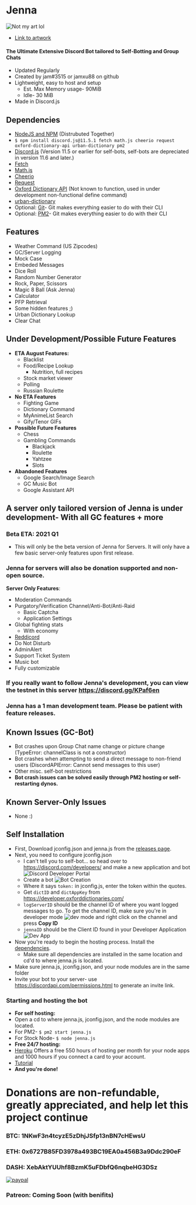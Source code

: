 # Jenna
![Not my art lol](https://cdn.discordapp.com/attachments/729757758332862535/737422906774126663/03387e22311e8dab20cd3eb23f212283_1.png)
* [Link to artwork](https://www.pinterest.com/pin/629870697860898632/?nic_v1=1a2e%2Bc%2F8ybPI%2B6IHEwuxBwDXGMn2MUvzKt5a6CCAagOFO3Zz%2BgWykMAID0rvU82eo2)
#### The Ultimate Extensive Discord Bot tailored to Self-Botting and Group Chats
* Updated Regularly
* Created by jam#3515 or jamxu88 on github
* Lightweight, easy to host and setup
  * Est. Max Memory usage- 90MiB
  * Idle- 30 MiB
* Made in Discord.js
## Dependencies
* [NodeJS and NPM](https://nodejs.org/en/) (Distrubuted Together)
* `$ npm install discord.js@11.5.1 fetch math.js cheerio request oxford-dictionary-api urban-dictionary pm2`
* [Discord.js](https://www.npmjs.com/package/discord.js) (Version 11.5 or earlier for self-bots, self-bots are depreciated in version 11.6 and later.)
* [Fetch](https://www.npmjs.com/package/fetch)
* [Math.js](https://www.npmjs.com/package/mathjs)
* [Cheerio](https://www.npmjs.com/package/cheerio)
* [Request](https://www.npmjs.com/package/request)
* [Oxford Dictionary API](https://www.npmjs.com/package/oxford-dictionary-api) (Not known to function, used in under development non-functional define command)
* [urban-dictionary](https://www.npmjs.com/package/urban-dictionary)
* Optional: [Git](https://git-scm.com/downloads)- Git makes everything easier to do with their CLI
* Optional: [PM2](https://www.npmjs.com/package/pm2)- Git makes everything easier to do with their CLI
## Features 
* Weather Command (US Zipcodes)
* GC/Server Logging
* Mock Case
* Embeded Messages
* Dice Roll
* Random Number Generator
* Rock, Paper, Scissors
* Magic 8 Ball (Ask Jenna)
* Calculator
* PFP Retrieval
* Some hidden features ;)
* Urban Dictionary Lookup
* Clear Chat
## Under Development/Possible Future Features
* **ETA August Features:**
  * Blacklist
  * Food/Recipe Lookup
    * Nutrition, full recipes
  * Stock market viewer
  * Polling
  * Russian Roulette
* **No ETA Features**
  * Fighting Game
  * Dictionary Command
  * MyAnimeList Search
  * Gify/Tenor GIFs
* **Possible Future Features**
  * Chess
  * Gambling Commands
    * Blackjack
    * Roulette
    * Yahtzee
    * Slots
* **Abandoned Features**
  * Google Search/Image Search
  * GC Music Bot
  * Google Assistant API
## A server only tailored version of Jenna is under development- With all GC features + more
### Beta ETA: 2021 Q1
* This will only be the beta version of Jenna for Servers. It will only have a few basic server-only features upon first release.
### Jenna for servers will also be donation supported and non-open source.
**Server Only Features**:
* Moderation Commands
* Purgatory/Verification Channel/Anti-Bot/Anti-Raid
  * Basic Captcha
  * Application Settings
* Global fighting stats
  * With economy
* [Reddicord](https://github.com/jamxu88/Reddicord)
* Do Not Disturb
* AdminAlert
* Support Ticket System
* Music bot
* Fully customizable
### If you really want to follow Jenna's development, you can view the testnet in this server https://discord.gg/KPaf6en
### Jenna has a 1 man development team. Please be patient with feature releases.
## Known Issues (GC-Bot)
* Bot crashes upon Group Chat name change or picture change (TypeError: channelClass is not a constructor)
* Bot crashes when attempting to send a direct message to non-friend users (DiscordAPIError: Cannot send messages to this user)
* Other misc. self-bot restrictions
* **Bot crash issues can be solved easily through PM2 hosting or self-restarting dynos.**
## Known Server-Only Issues
* None :)
## Self Installation
* First, Download jconfig.json and jenna.js from the [releases page](https://github.com/jamxu88/jenna/releases).
* Next, you need to configure jconfig.json
  * I can't tell you to self-bot... so head over to https://discord.com/developers/ and make a new application and bot
![Discord Developer Portal](https://cdn.discordapp.com/attachments/729757758332862535/737415172259577987/QAAAABJRU5ErkJggg.png)
  * Create a bot ![Bot Creation](https://cdn.discordapp.com/attachments/729757758332862535/737422656046891053/unknown.png)
  * Where it says `token:` in jconfig.js, enter the token within the quotes.
  * Get `dictID` and `dictAppKey` from https://developer.oxforddictionaries.com/
  * `logServerID` should be the channel ID of where you want logged messages to go. To get the channel ID, make sure you're in developer mode ![dev mode](https://cdn.discordapp.com/attachments/729757758332862535/737415741627957306/unknown.png) and right click on the channel and press **Copy ID**
  * `jennaID` should be the Client ID found in your Developer Application ![Dev App](https://cdn.discordapp.com/attachments/729757758332862535/737422836712603698/unknown.png)
* Now you're ready to begin the hosting process. Install the [dependencies](https://github.com/jamxu88/jenna#dependencies).
  * Make sure all dependencies are installed in the same location and cd'd to where jenna.js is located.
* Make sure jenna.js, jconfig.json, and your node modules are in the same folder
* Invite your bot to your server- use https://discordapi.com/permissions.html to generate an invite link.
### Starting and hosting the bot
* **For self hosting:**
* Open a cd to where jenna.js, jconfig.json, and the node modules are located.
* For PM2- `$ pm2 start jenna.js`
* For Stock Node- `$ node jenna.js`
* **Free 24/7 hosting:**
* [Heroku](https://www.heroku.com/) Offers a free 550 hours of hosting per month for your node apps and 1000 hours if you connect a card to your account.
* [Tutorial](https://www.youtube.com/watch?v=24zueyPoHMQ)
* **And you're done!**
#
# Donations are non-refundable, greatly appreciated, and help let this project continue
### BTC: 1NKwF3n4tcyzE5zDhjJSfp13nBN7cHEwsU
### ETH: 0x6727B85FD3978a493BC19EA0a456B3a9Ddc290eF
### DASH: XebAktYUUhf8BzmK5uFDbfQ6nqbeHG3DSz
[![paypal](https://www.paypalobjects.com/en_US/i/btn/btn_donateCC_LG.gif)](https://www.paypal.com/cgi-bin/webscr?cmd=_donations&business=JPF6A3T7URF34&item_name=Buy+me+a+coffee+and+support+the+development+of+Jenna&currency_code=USD&source=url)
### Patreon: Coming Soon (with benifits)
